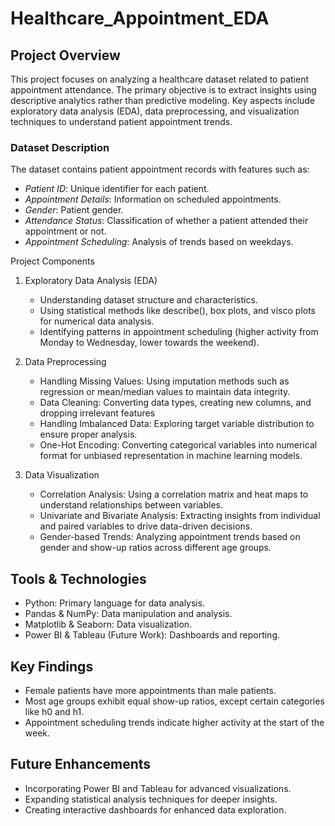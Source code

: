 # Healthcare_Appointment_EDA

## Project Overview

This project focuses on analyzing a healthcare dataset related to patient appointment attendance. The primary objective is to extract insights using descriptive analytics rather than predictive modeling. Key aspects include exploratory data analysis (EDA), data preprocessing, and visualization techniques to understand patient appointment trends.

### Dataset Description

The dataset contains patient appointment records with features such as:
  - *Patient ID*: Unique identifier for each patient.
  - *Appointment Details*: Information on scheduled appointments.
  - *Gender*: Patient gender.
  - *Attendance Status*: Classification of whether a patient attended their appointment or not.
  - *Appointment Scheduling*: Analysis of trends based on weekdays.

Project Components

1. Exploratory Data Analysis (EDA) 
    * Understanding dataset structure and characteristics.
    * Using statistical methods like describe(), box plots, and visco plots for numerical data analysis.
    * Identifying patterns in appointment scheduling (higher activity from Monday to Wednesday, lower towards the weekend).

2. Data Preprocessing
    * Handling Missing Values: Using imputation methods such as regression or mean/median values to maintain data integrity.
    * Data Cleaning: Converting data types, creating new columns, and dropping irrelevant features
    * Handling Imbalanced Data: Exploring target variable distribution to ensure proper analysis.
    * One-Hot Encoding: Converting categorical variables into numerical format for unbiased representation in machine learning models.

3. Data Visualization
    * Correlation Analysis: Using a correlation matrix and heat maps to understand relationships between variables.
    * Univariate and Bivariate Analysis: Extracting insights from individual and paired variables to drive data-driven decisions.
    * Gender-based Trends: Analyzing appointment trends based on gender and show-up ratios across different age groups.

## Tools & Technologies

  - Python: Primary language for data analysis.
  - Pandas & NumPy: Data manipulation and analysis.
  - Matplotlib & Seaborn: Data visualization.
  - Power BI & Tableau (Future Work): Dashboards and reporting.

## Key Findings

- Female patients have more appointments than male patients.
- Most age groups exhibit equal show-up ratios, except certain categories like h0 and h1.
- Appointment scheduling trends indicate higher activity at the start of the week.

## Future Enhancements

- Incorporating Power BI and Tableau for advanced visualizations.
- Expanding statistical analysis techniques for deeper insights.
- Creating interactive dashboards for enhanced data exploration.
